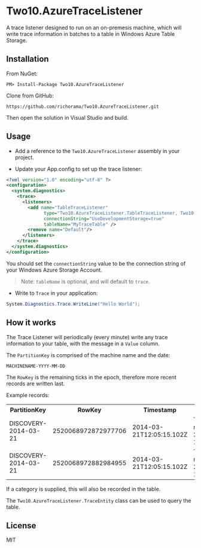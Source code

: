 # Two10.AzureTraceListener

A trace listener designed to run on an on-premesis machine, which will write trace information in batches to a table in Windows Azure Table Storage.

## Installation

From NuGet:

```
PM> Install-Package Two10.AzureTraceListener
```

Clone from GitHub:

```
https://github.com/richorama/Two10.AzureTraceListener.git
```

Then open the solution in Visual Studio and build.

## Usage

* Add a reference to the `Two10.AzureTraceListener` assembly in your project.

* Update your App.config to set up the trace listener:

```xml
<?xml version="1.0" encoding="utf-8" ?>
<configuration>
  <system.diagnostics>
    <trace>
      <listeners>
        <add name="TableTraceListener"
              type="Two10.AzureTraceListener.TableTraceListener, Two10.AzureTraceListener"
              connectionString="UseDevelopmentStorage=true" 
              tableName="MyTraceTable" />
        <remove name="Default"/>
      </listeners>
    </trace>
  </system.diagnostics>
</configuration>
```
You should set the `connectionString` value to be the connection string of your Windows Azure Storage Account.

> Note: `tableName` is optional, and will default to `trace`.

* Write to `Trace` in your application:

```cs
System.Diagnostics.Trace.WriteLine("Hello World");
```

## How it works

The Trace Listener will periodically (every minute) write any trace information to your table, with the message in a `Value` column. 

The `PartitionKey` is comprised of the machine name and the date:

```
MACHINENAME-YYYY-MM-DD
```

The `RowKey` is the remaining ticks in the epoch, therefore more recent records are written last. 

Example records:

<table class="table table-striped table-bordered table-condensed">
<tbody>
<tr><th>PartitionKey</th><th>RowKey</th><th>Timestamp</th><th>Value</th></tr><tr><td>DISCOVERY-2014-03-21</td><td>2520068972872977706</td><td>2014-03-21T12:05:15.102Z</td><td>Trace message at 21/03/2014 12:05:12</td></tr>
<tr><td>DISCOVERY-2014-03-21</td><td>2520068972882984955</td><td>2014-03-21T12:05:15.102Z</td><td>Trace message at 21/03/2014 12:05:11</td></tr>
</tbody></table>

If a category is supplied, this will also be recorded in the table.

The `Two10.AzureTraceListener.TraceEntity` class can be used to query the table.

## License

MIT
